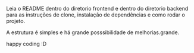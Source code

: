 Leia o README dentro do diretorio frontend e dentro do diretorio backend para as instruções de clone, instalação de dependências e como rodar o projeto.

A estrutura é simples e há grande posssibilidade de melhorias.grande.

happy coding :D
